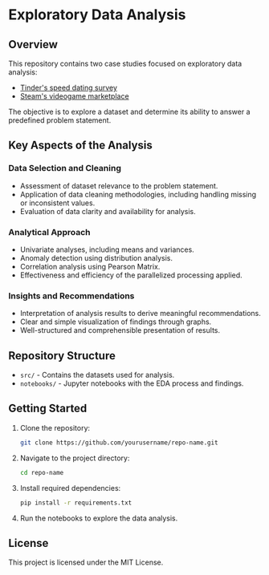 # Exploratory Data Analysis

## Overview
This repository contains two case studies focused on exploratory data analysis:
 - [Tinder's speed dating survey](speed-dating/README.md)
 - [Steam's videogame marketplace](steam-platform/README.md)

The objective is to explore a dataset and determine its ability to answer a predefined problem statement.

## Key Aspects of the Analysis

### Data Selection and Cleaning
- Assessment of dataset relevance to the problem statement.
- Application of data cleaning methodologies, including handling missing or inconsistent values.
- Evaluation of data clarity and availability for analysis.

### Analytical Approach
- Univariate analyses, including means and variances.
- Anomaly detection using distribution analysis.
- Correlation analysis using Pearson Matrix.
- Effectiveness and efficiency of the parallelized processing applied.

### Insights and Recommendations
- Interpretation of analysis results to derive meaningful recommendations.
- Clear and simple visualization of findings through graphs.
- Well-structured and comprehensible presentation of results.

## Repository Structure
- `src/` - Contains the datasets used for analysis.
- `notebooks/` - Jupyter notebooks with the EDA process and findings.


## Getting Started
1. Clone the repository:
   ```sh
   git clone https://github.com/yourusername/repo-name.git
   ```
2. Navigate to the project directory:
   ```sh
   cd repo-name
   ```
3. Install required dependencies:
   ```sh
   pip install -r requirements.txt
   ```
4. Run the notebooks to explore the data analysis.

## License
This project is licensed under the MIT License.
